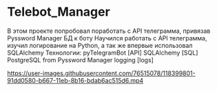 # Telebot_Manager
В этом проекте попробовал поработать с API телеграмма, привязав Pyssword Manager БД к боту
Научился работать с API телеграмма, изучил логирование на Python, а так же впервые использовал SQLAlchemy
Технологии:
  pyTelegramBot [API]
  SQLAlchemy [SQL]
  PostgreSQL from Pyssword Manager
  logging [logs]

https://user-images.githubusercontent.com/76515078/118399801-91dd0580-b667-11eb-8b16-bdab6ac515d6.mp4

